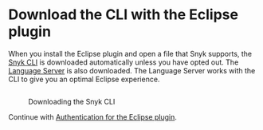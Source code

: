 # Download the CLI with the Eclipse plugin

When you install the Eclipse plugin and open a file that Snyk supports, the [Snyk CLI](../../../snyk-cli/) is downloaded automatically unless you have opted out. The [Language Server](../snyk-language-server/) is also downloaded. The Language Server works with the CLI to give you an optimal Eclipse experience.

<figure><img src="../../../.gitbook/assets/Screenshot 2022-10-19 at 09.10.10 (1).png" alt=""><figcaption><p>Downloading the Snyk CLI</p></figcaption></figure>

Continue with [Authentication for the Eclipse plugin](authentication-for-the-eclipse-plugin.md).
